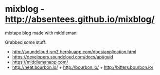 # mixblog - http://absentees.github.io/mixblog/
mixtape blog made with middleman

Grabbed some stuff:
- http://soundcloud-sm2.herokuapp.com/docs/application.html
- https://developers.soundcloud.com/docs/api/guid
- https://middlemanapp.com/
- http://neat.bourbon.io/ + http://bourbon.io/ + http://bitters.bourbon.io/
